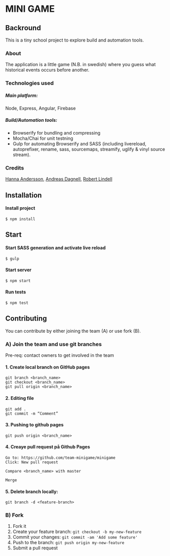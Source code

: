 # MINI GAME

## Backround

This is a tiny school project to explore build and automation tools. 

### About

The application is a little game (N.B. in swedish) where you guess what historical events occurs before another.

### Technologies used  

##### Main platform:

Node, Express, Angular, Firebase

##### Build/Automation tools:

- Browserify for bundling and compressing
- Mocha/Chai for unit testning
- Gulp for automating Browserify and SASS (including livereload, autoprefixer, rename, sass, sourcemaps, streamify, uglify & vinyl source stream).

### Credits 

[Hanna Andersson](https://github.com/hannaand), [Andreas Dagnell](https://github.com/andreasdjs), [Robert Lindell](https://github.com/robertlindell)

## Installation

#### Install project

```shell
$ npm install
```

## Start

#### Start SASS generation and activate live reload

```shell
$ gulp
```

#### Start server

```shell
$ npm start
```

#### Run tests

```shell
$ npm test
```

## Contributing

You can contribute by either joining the team (A) or use fork (B).

### A) Join the team and use git branches

Pre-req: contact owners to get involved in the team

#### 1. Create local branch on GitHub pages

```shell
git branch <branch_name>
git checkout <branch_name>
git pull origin <branch_name>
```
#### 2. Editing file

```shell
git add .
git commit -m “Comment”
```

#### 3. Pushing to github pages

```shell
git push origin <branch_name>
```

#### 4. Creaye pull request på Github Pages

```shell
Go to: https://github.com/team-minigame/minigame
Click: New pull request

Compare <branch_name> with master

Merge
```
#### 5. Delete branch locally:

```shell
git branch -d <feature-branch>
```

### B) Fork

1. Fork it
2. Create your feature branch: `git checkout -b my-new-feature`
3. Commit your changes: `git commit -am 'Add some feature'`
4. Push to the branch: `git push origin my-new-feature`
5. Submit a pull request


